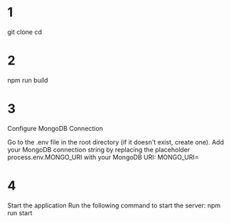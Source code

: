 # 1
git clone <repository-url>
cd <repository-folder>

# 2
npm run build

# 3 
Configure MongoDB Connection

Go to the .env file in the root directory (if it doesn't exist, create one).
Add your MongoDB connection string by replacing the placeholder process.env.MONGO_URI with your MongoDB URI:
MONGO_URI=<your-mongo-db-connection-string>

# 4
Start the application Run the following command to start the server:
npm run start
